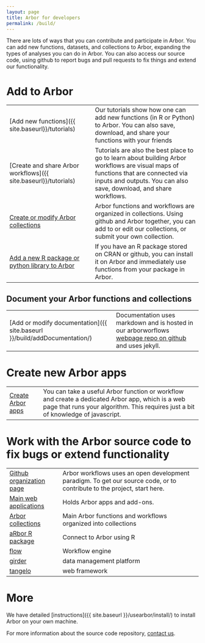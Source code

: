 ```yaml
---
layout: page
title: Arbor for developers
permalink: /build/
---
```


There are lots of ways that you can contribute and participate in Arbor. You can add new functions, datasets, and collections to Arbor, expanding the types of analyses you can do in Arbor. You can also access our source code, using github to report bugs and pull requests to fix things and extend our functionality.

# Add to Arbor

|  |  |
| --- | --- |
|[Add new functions]({{ site.baseurl}}/tutorials)|Our tutorials show how one can add new functions (in R or Python) to Arbor. You can also save, download, and share your functions with your friends|
|[Create and share Arbor workflows]({{ site.baseurl}}/tutorials)|Tutorials are also the best place to go to learn about building Arbor workflows are visual maps of functions that are connected via inputs and outputs. You can also save, download, and share workflows.|
|[Create or modify Arbor collections]({{site.baseurl}}/build/addCollection.html)|Arbor functions and workflows are organized in collections. Using github and Arbor together, you can add to or edit our collections, or submit your own collection.|
|[Add a new R package or python library to Arbor]({{site.baseurl}}/build/addPackage.html)|If you have an R package stored on CRAN or github, you can install it on Arbor and immediately use functions from your package in Arbor.|

## Document your Arbor functions and collections

|  |  |
| --- | --- |
|[Add or modify documentation]({{ site.baseurl }}/build/addDocumentation/)| Documentation uses markdown and is hosted in our arborworflows [webpage repo on github](https://github.com/arborworkflows/arborworkflows.github.com) and uses jekyll.|


# Create new Arbor apps

|  |  |
| --- | --- |
| [Create Arbor apps]({{site.baseurl}}/build/addApp.html)|You can take a useful Arbor function or workflow and create a dedicated Arbor app, which is a web page that runs your algorithm. This requires just a bit of knowledge of javascript.|

# Work with the Arbor source code to fix bugs or extend functionality

|  |  |
| --- | --- |
|[Github organization page](https://github.com/arborworkflows) | Arbor workflows uses an open development paradigm. To get our source code, or to contribute to the project, start here.|
|[Main web applications](https://github.com/arborworkflows/ArborWebApps)| Holds Arbor apps and add-ons.|
|[Arbor collections](https://github.com/arborworkflows/arborCollections)| Main Arbor functions and workflows organized into collections|
|[aRbor R package](https://github.com/arborworkflows/aRbor)|Connect to Arbor using R|
|[flow](https://github.com/kitware/flow)| Workflow engine|
|[girder](https://github.com/kitware/girder)|data management platform|
|[tangelo](https://github.com/kitware/tangelo)|web framework|

# More

We have detailed [instructions]({{ site.baseurl }}/usearbor/install/) to install Arbor on your own machine.

For more information about the source code repository, [contact us]({{site.baseurl}}/team).
